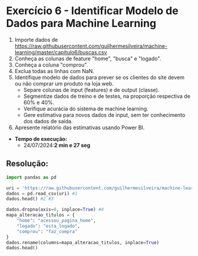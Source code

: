 # Exercício 6 - Identificar Modelo de Dados para Machine Learning

1) Importe dados de https://raw.githubusercontent.com/guilhermesilveira/machine-learning/master/capitulo6/buscas.csv
2) Conheça as colunas de feature "home", "busca" e "logado".
3) Conheça a coluna "comprou".
4) Exclua todas as linhas com NaN.
5) Identifique modelo de dados para prever se os clientes do site devem ou não comprar um produto na loja web.
    - Separe colunas de input (features) e de output (classe).
    - Segmentize dados de treino e de testes, na proporção respectiva de 60% e 40%.
    - Verifique acurácia do sistema de machine learning.
    - Gere estimativa para novos dados de input, sem ter conhecimento dos dados de saída.
7) Apresente relatório das estimativas usando Power BI.
- **Tempo de execução:** 
    - 24/07/2024:**2 min e 27 seg**

## Resolução:
```python  
import pandas as pd

uri = 'https://raw.githubusercontent.com/guilhermesilveira/machine-learning/master/capitulo6/buscas.csv'
dados = pd.read_csv(uri) #1
dados.head() #2 #3
```  

```python
dados.dropna(axis=0, inplace=True) #4
mapa_alteracao_titulos = {
    "home": "acessou_pagina_home",
    "logado": "esta_logado",
    "comprou": "faz_compra"
}
dados.rename(columns=mapa_alteracao_titulos, inplace=True)
dados.head()
```  
